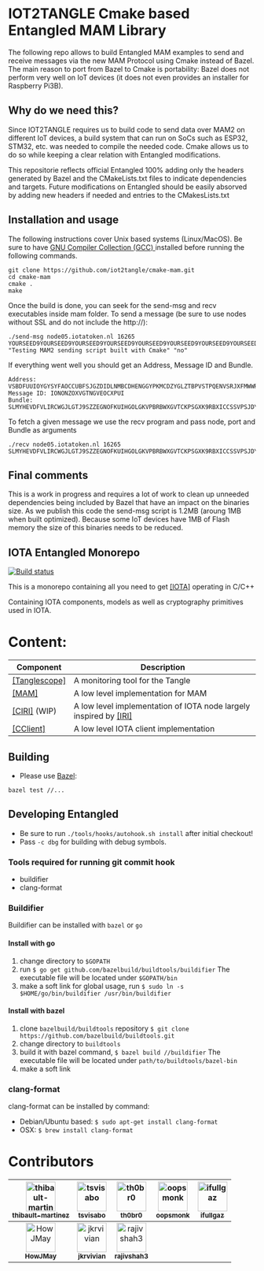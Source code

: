 # IOT2TANGLE Cmake based Entangled MAM Library

The following repo allows to build Entangled MAM examples to send and receive messages via the new MAM Protocol using Cmake instead of Bazel. The main reason to port from Bazel to Cmake is portability: Bazel does not perform very well on IoT devices (it does not even provides an installer for Raspberry Pi3B). 

## Why do we need this?
Since IOT2TANGLE requires us to build code to send data over MAM2 on different IoT devices, a build system that can run on SoCs such as ESP32, STM32, etc. was needed to compile the needed code. Cmake allows us to do so while keeping a clear relation with Entangled modifications. 

This repositorie reflects official Entangled 100% adding only the headers generated by Bazel and the CMakeLists.txt files to indicate dependencies and targets. Future modifications on Entangled should be easily absorved by adding new headers if needed and entries to the CMakesLists.txt


## Installation and usage
The following instructions cover Unix based systems (Linux/MacOS). Be sure to have [GNU Compiler Collection (GCC) ](https://gcc.gnu.org/) installed before running the following commands. 

```
git clone https://github.com/iot2tangle/cmake-mam.git
cd cmake-mam
cmake .
make
```
Once the build is done, you can seek for the send-msg and recv executables inside mam folder. 
To send a message (be sure to use nodes without SSL and do not include the http://): 

```
./send-msg node05.iotatoken.nl 16265 YOURSEED9YOURSEED9YOURSEED9YOURSEED9YOURSEED9YOURSEED9YOURSEED9YOURSEED9YOURSEED "Testing MAM2 sending script built with Cmake" "no"
```
If everything went well you should get an Address, Message ID and Bundle. 

```
Address: VSBDFUUIOYGYSYFAOCCUBFSJGZDIDLNMBCDHENGGYPKMCDZYGLZTBPVSTPQENVSRJXFMWWRZRLYRFUTZX 
Message ID: IONONZOXVGTNGVEOCXPUI
Bundle: SLMYHEVDFVLIRCWGJLGTJ9SZZEGNOFKUIHGOLGKVPBRBWXGVTCKPSGXK9RBXICCSSVPSJDYRPHLKSGEEYSLMYHEVDFVLIRCWGJLGTJ9SZZEGNOFKUIHGOLGKVPBRBWXGVTCKPSGXK9RBXICCSSVPSJDYRPHLKSGEEY
```
To fetch a given message we use the recv program and pass node, port and Bundle as arguments

```
./recv node05.iotatoken.nl 16265 SLMYHEVDFVLIRCWGJLGTJ9SZZEGNOFKUIHGOLGKVPBRBWXGVTCKPSGXK9RBXICCSSVPSJDYRPHLKSGEEYSLMYHEVDFVLIRCWGJLGTJ9SZZEGNOFKUIHGOLGKVPBRBWXGVTCKPSGXK9RBXICCSSVPSJDYRPHLKSGEEY
```

## Final comments
This is a work in progress and requires a lot of work to clean up unneeded dependencies being included by Bazel that have an impact on the binaries size. As we publish this code the send-msg script is 1.2MB (aroung 1MB when built optimized). Because some IoT devices have 1MB of Flash memory the size of this binaries needs to be reduced. 


## IOTA Entangled Monorepo
[![Build status](https://badge.buildkite.com/42ef0512276a270bd34cb0010fd641558b344dab4aa2225fba.svg)](https://buildkite.com/iota-foundation/entangled)

This is a monorepo containing all you need to get [[IOTA]](https://iota.org/) operating in C/C++

Containing IOTA components, models as well as cryptography primitives used in IOTA.  

# Content:

Component|Description
--- | ---
[[Tanglescope]](https://github.com/iotaledger/entangled/tree/develop/tanglescope) | A monitoring tool for the Tangle
[[MAM]](https://github.com/iotaledger/MAM) |A low level implementation for MAM
[[CIRI]](https://github.com/iotaledger/entangled/tree/develop/ciri) (WIP) |A low level implementation of IOTA node largely inspired by [[IRI]](https://github.com/iotaledger/iri)
[[CClient]](https://github.com/iotaledger/entangled/tree/develop/cclient) | A low level IOTA client implementation


## Building

* Please use [Bazel](https://www.bazel.build/):
```shell
bazel test //...
```

## Developing Entangled
- Be sure to run `./tools/hooks/autohook.sh install` after initial checkout!
- Pass `-c dbg` for building with debug symbols.

### Tools required for running git commit hook
- buildifier
- clang-format

### Buildifier
Buildifier can be installed with `bazel` or `go`

#### Install with go
1. change directory to `$GOPATH`
2. run `$ go get github.com/bazelbuild/buildtools/buildifier`
   The executable file will be located under `$GOPATH/bin`
3. make a soft link for global usage, run
   `$ sudo ln -s $HOME/go/bin/buildifier /usr/bin/buildifier`

#### Install with bazel
1. clone `bazelbuild/buildtools` repository
   `$ git clone https://github.com/bazelbuild/buildtools.git`
2. change directory to `buildtools`
3. build it with bazel command, `$ bazel build //buildifier`
   The executable file will be located under `path/to/buildtools/bazel-bin`
4. make a soft link

### clang-format
clang-format can be installed by command:
- Debian/Ubuntu based: `$ sudo apt-get install clang-format`
- OSX: `$ brew install clang-format`

# Contributors

| [<img src="https://avatars1.githubusercontent.com/u/3305068?v=4" width="60px;" alt="thibault-martinez"/><br /><sub><b>thibault-martinez</b></sub>](https://github.com/thibault-martinez)  | [<img src="https://avatars1.githubusercontent.com/u/37177579?v=4" width="60px;" alt="tsvisabo"/><br /><sub><b>tsvisabo</b></sub>](https://github.com/tsvisabo) | [<img src="https://avatars1.githubusercontent.com/u/30996?v=4" width="60px;" alt="th0br0"/><br /><sub><b>th0br0</b></sub>](https://github.com/th0br0)  | [<img src="https://avatars1.githubusercontent.com/u/462383?v=4" width="60px;" alt="oopsmonk"/><br /><sub><b>oopsmonk</b></sub>](https://github.com/oopsmonk)  | [<img src="https://avatars3.githubusercontent.com/u/3903636?v=4" width="60px;" alt="ifullgaz"/><br /><sub><b>ifullgaz</b></sub>](https://github.com/ifullgaz)  |
|:---:|:---:|:---:|:---:|:---:|
| [<img src="https://avatars3.githubusercontent.com/u/13924801?v=4" width="60px;" alt="HowJMay"/><br /><sub><b>HowJMay</b></sub>](https://github.com/HowJMay)  | [<img src="https://avatars3.githubusercontent.com/u/11289354?v=4" width="60px;" alt="jkrvivian"/><br /><sub><b>jkrvivian</b></sub>](https://github.com/jkrvivian)  | [<img src="https://avatars3.githubusercontent.com/u/19519564?v=4" width="60px;" alt="rajivshah3"/><br /><sub><b>rajivshah3</b></sub>](https://github.com/rajivshah3)  |   |   |
